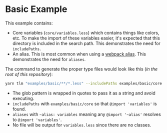 # Basic Example

This example contains:

- Core variables (`core/variables.less`) which contains things like colors, etc. To make the import of these variables easier, it's expected that this directory is included in the search path. This demonstrates the need for `includePaths`.
- An alias. This is most common when using a [webpack alias](https://webpack.js.org/configuration/resolve/#resolve-alias). This demonstrates the need for `aliases`.

The command to generate the proper type files would look like this (_in the root of this repository_):

```bash
yarn tlm "examples/basic/**/*.less" --includePaths examples/basic/core --aliases.~alias variables
```

- The glob pattern is wrapped in quotes to pass it as a string and avoid executing.
- `includePaths` with `examples/basic/core` so that `@import 'variables'` is found.
- `aliases` with `~alias: variables` meaning any `@import '~alias'` resolves to `@import 'variables'`.
- No file will be output for `variables.less` since there are no classes.
